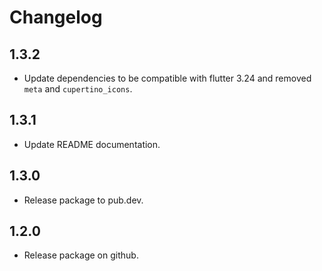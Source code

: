 # Changelog

## 1.3.2
- Update dependencies to be compatible with flutter 3.24 and removed `meta` and `cupertino_icons`.

## 1.3.1
- Update README documentation.

## 1.3.0
- Release package to pub.dev.

## 1.2.0
- Release package on github.
